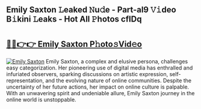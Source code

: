 ## Emily Saxton 𝙻eaked 𝙽u𝚍e - Part-al9 𝚅𝚒deo B𝚒kini 𝙻eaks - Hot All 𝙿hotos cfIDq

# <h2><a href="http://ld02va.urlbe.top/?page=Emily+Saxton">🔗🔗👉👉 Emily Saxton P𝚑oto𝚜Vid𝚎o</a></h2>

[![Emily Saxton](https://i.imgur.com/eBuTRDB.gif)](http://ld02va.urlbe.top/?page=Emily+Saxton)
Emily Saxton, a complex and elusive persona, challenges easy categorization. Her pioneering use of digital media has enthralled and infuriated observers, sparking discussions on artistic expression, self-representation, and the evolving nature of online communities. Despite the uncertainty of her future actions, her impact on online culture is palpable. With an unwavering spirit and undeniable allure, Emily Saxton journey in the online world is unstoppable.
